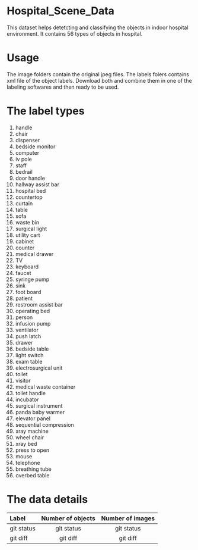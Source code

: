 # Hospital_Scene_Data
This dataset helps detetcting and classifying the objects in indoor hospital environment. It contains 56 types of objects in hospital.
# Usage
The image folders contain the original jpeg files. The labels folers contains xml file of the object labels. Download both and combine them in one of the labeling softwares and then ready to be used. 
# The label types
1. handle
2. chair
3. dispenser
4. bedside monitor
5. computer
6. iv pole
7. staff
8. bedrail
9. door handle
10. hallway assist bar
11. hospital bed
12. countertop
13. curtain
14. table
15. sofa
16. waste bin
17. surgical light
18. utility cart
19. cabinet
20. counter
21. medical drawer
22. TV
23. keyboard
24. faucet
25. syringe pump
26. sink
27. foot board
28. patient
29. restroom assist bar
30. operating bed
31. person
32. infusion pump
33. ventilator
34. push latch
35. drawer
36. bedside table
37. light switch
38. exam table
39. electrosurgical unit
40. toilet
41. visitor
42. medical waste container
43. toilet handle
44. incubator
45. surgical instrument
46. panda baby warmer
47. elevator panel
48. sequential compression
49. xray machine
50. wheel chair
51. xray bed
52. press to open
53. mouse
54. telephone
55. breathing tube
56. overbed table

# The data details
| Label        | Number of objects | Number of images  |
| :---         |     :---:         |     :---:         | 
| git status   | git status     | git status    |
| git diff     | git diff       | git diff      |
